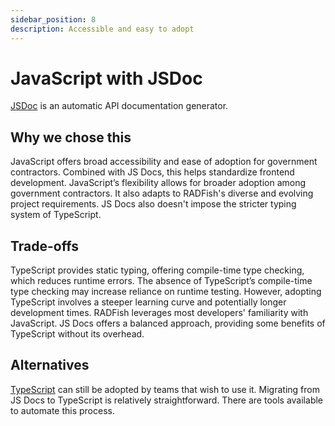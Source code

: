 ```yaml
---
sidebar_position: 8
description: Accessible and easy to adopt
---
```


# JavaScript with JSDoc

[JSDoc](https://jsdoc.app/about-getting-started) is an automatic API documentation generator. 

## Why we chose this 
JavaScript offers broad accessibility and ease of adoption for government contractors.  Combined with JS Docs, this helps standardize frontend development. JavaScript’s flexibility allows for broader adoption among government contractors. It also adapts to RADFish's diverse and evolving project requirements. JS Docs also doesn't impose the stricter typing system of TypeScript. 

## Trade-offs
TypeScript provides static typing, offering compile-time type checking, which reduces runtime errors. The absence of TypeScript’s compile-time type checking may increase reliance on runtime testing.  However, adopting TypeScript involves a steeper learning curve and potentially longer development times. RADFish leverages most developers' familiarity with JavaScript. JS Docs offers a balanced approach, providing some benefits of TypeScript without its overhead.

## Alternatives
[TypeScript](https://www.typescriptlang.org/) can still be adopted by teams that wish to use it. Migrating from JS Docs to TypeScript is relatively straightforward. There are tools available to automate this process.
